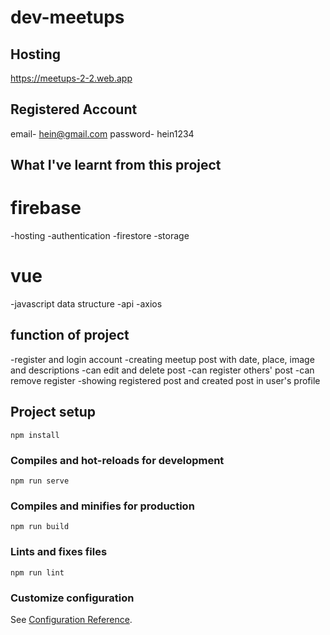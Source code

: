 # dev-meetups

## Hosting
<a href='https://meetups-2-2.web.app/'>https://meetups-2-2.web.app<a>

## Registered Account
email- hein@gmail.com
password- hein1234

## What I've learnt from this project
# firebase
-hosting
-authentication
-firestore
-storage
# vue 
-javascript data structure
-api
-axios

## function of project
-register and login account
-creating meetup post with date, place, image and descriptions
-can edit and delete post
-can register others' post
-can remove register
-showing registered post and created post in user's profile


## Project setup
```
npm install
```

### Compiles and hot-reloads for development
```
npm run serve
```

### Compiles and minifies for production
```
npm run build
```

### Lints and fixes files
```
npm run lint
```

### Customize configuration
See [Configuration Reference](https://cli.vuejs.org/config/).

